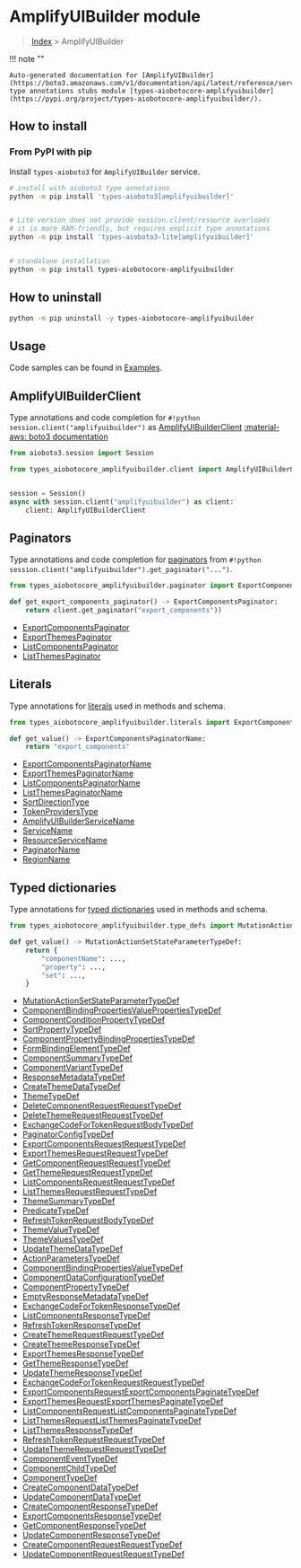 # AmplifyUIBuilder module

> [Index](../README.md) > AmplifyUIBuilder


!!! note ""

    Auto-generated documentation for [AmplifyUIBuilder](https://boto3.amazonaws.com/v1/documentation/api/latest/reference/services/amplifyuibuilder.html#AmplifyUIBuilder)
    type annotations stubs module [types-aiobotocore-amplifyuibuilder](https://pypi.org/project/types-aiobotocore-amplifyuibuilder/).

## How to install



### From PyPI with pip

Install `types-aioboto3` for `AmplifyUIBuilder` service.

```bash
# install with aioboto3 type annotations
python -m pip install 'types-aioboto3[amplifyuibuilder]'


# Lite version does not provide session.client/resource overloads
# it is more RAM-friendly, but requires explicit type annotations
python -m pip install 'types-aioboto3-lite[amplifyuibuilder]'


# standalone installation
python -m pip install types-aiobotocore-amplifyuibuilder
```



## How to uninstall

```bash
python -m pip uninstall -y types-aiobotocore-amplifyuibuilder
```

## Usage

Code samples can be found in [Examples](./usage.md).

## AmplifyUIBuilderClient

Type annotations and code completion for  `#!python session.client("amplifyuibuilder")` as [AmplifyUIBuilderClient](./client.md)
[:material-aws: boto3 documentation](https://boto3.amazonaws.com/v1/documentation/api/latest/reference/services/amplifyuibuilder.html#AmplifyUIBuilder.Client)

```python title="Usage example"
from aioboto3.session import Session

from types_aiobotocore_amplifyuibuilder.client import AmplifyUIBuilderClient


session = Session()
async with session.client("amplifyuibuilder") as client:
    client: AmplifyUIBuilderClient
```


## Paginators

Type annotations and code completion for
[paginators](./paginators.md)
from `#!python session.client("amplifyuibuilder").get_paginator("...")`.

```python title="Usage example"
from types_aiobotocore_amplifyuibuilder.paginator import ExportComponentsPaginator

def get_export_components_paginator() -> ExportComponentsPaginator:
    return client.get_paginator("export_components"))
```

- [ExportComponentsPaginator](./paginators.md#exportcomponentspaginator)
- [ExportThemesPaginator](./paginators.md#exportthemespaginator)
- [ListComponentsPaginator](./paginators.md#listcomponentspaginator)
- [ListThemesPaginator](./paginators.md#listthemespaginator)








## Literals

Type annotations for [literals](./literals.md) used in methods and schema.

```python title="Usage example"
from types_aiobotocore_amplifyuibuilder.literals import ExportComponentsPaginatorName

def get_value() -> ExportComponentsPaginatorName:
    return "export_components"
```

- [ExportComponentsPaginatorName](./literals.md#exportcomponentspaginatorname)
- [ExportThemesPaginatorName](./literals.md#exportthemespaginatorname)
- [ListComponentsPaginatorName](./literals.md#listcomponentspaginatorname)
- [ListThemesPaginatorName](./literals.md#listthemespaginatorname)
- [SortDirectionType](./literals.md#sortdirectiontype)
- [TokenProvidersType](./literals.md#tokenproviderstype)
- [AmplifyUIBuilderServiceName](./literals.md#amplifyuibuilderservicename)
- [ServiceName](./literals.md#servicename)
- [ResourceServiceName](./literals.md#resourceservicename)
- [PaginatorName](./literals.md#paginatorname)
- [RegionName](./literals.md#regionname)




## Typed dictionaries

Type annotations for [typed dictionaries](./type_defs.md) used in methods and schema.

```python title="Usage example"
from types_aiobotocore_amplifyuibuilder.type_defs import MutationActionSetStateParameterTypeDef

def get_value() -> MutationActionSetStateParameterTypeDef:
    return {
        "componentName": ...,
        "property": ...,
        "set": ...,
    }
```

- [MutationActionSetStateParameterTypeDef](./type_defs.md#mutationactionsetstateparametertypedef)
- [ComponentBindingPropertiesValuePropertiesTypeDef](./type_defs.md#componentbindingpropertiesvaluepropertiestypedef)
- [ComponentConditionPropertyTypeDef](./type_defs.md#componentconditionpropertytypedef)
- [SortPropertyTypeDef](./type_defs.md#sortpropertytypedef)
- [ComponentPropertyBindingPropertiesTypeDef](./type_defs.md#componentpropertybindingpropertiestypedef)
- [FormBindingElementTypeDef](./type_defs.md#formbindingelementtypedef)
- [ComponentSummaryTypeDef](./type_defs.md#componentsummarytypedef)
- [ComponentVariantTypeDef](./type_defs.md#componentvarianttypedef)
- [ResponseMetadataTypeDef](./type_defs.md#responsemetadatatypedef)
- [CreateThemeDataTypeDef](./type_defs.md#createthemedatatypedef)
- [ThemeTypeDef](./type_defs.md#themetypedef)
- [DeleteComponentRequestRequestTypeDef](./type_defs.md#deletecomponentrequestrequesttypedef)
- [DeleteThemeRequestRequestTypeDef](./type_defs.md#deletethemerequestrequesttypedef)
- [ExchangeCodeForTokenRequestBodyTypeDef](./type_defs.md#exchangecodefortokenrequestbodytypedef)
- [PaginatorConfigTypeDef](./type_defs.md#paginatorconfigtypedef)
- [ExportComponentsRequestRequestTypeDef](./type_defs.md#exportcomponentsrequestrequesttypedef)
- [ExportThemesRequestRequestTypeDef](./type_defs.md#exportthemesrequestrequesttypedef)
- [GetComponentRequestRequestTypeDef](./type_defs.md#getcomponentrequestrequesttypedef)
- [GetThemeRequestRequestTypeDef](./type_defs.md#getthemerequestrequesttypedef)
- [ListComponentsRequestRequestTypeDef](./type_defs.md#listcomponentsrequestrequesttypedef)
- [ListThemesRequestRequestTypeDef](./type_defs.md#listthemesrequestrequesttypedef)
- [ThemeSummaryTypeDef](./type_defs.md#themesummarytypedef)
- [PredicateTypeDef](./type_defs.md#predicatetypedef)
- [RefreshTokenRequestBodyTypeDef](./type_defs.md#refreshtokenrequestbodytypedef)
- [ThemeValueTypeDef](./type_defs.md#themevaluetypedef)
- [ThemeValuesTypeDef](./type_defs.md#themevaluestypedef)
- [UpdateThemeDataTypeDef](./type_defs.md#updatethemedatatypedef)
- [ActionParametersTypeDef](./type_defs.md#actionparameterstypedef)
- [ComponentBindingPropertiesValueTypeDef](./type_defs.md#componentbindingpropertiesvaluetypedef)
- [ComponentDataConfigurationTypeDef](./type_defs.md#componentdataconfigurationtypedef)
- [ComponentPropertyTypeDef](./type_defs.md#componentpropertytypedef)
- [EmptyResponseMetadataTypeDef](./type_defs.md#emptyresponsemetadatatypedef)
- [ExchangeCodeForTokenResponseTypeDef](./type_defs.md#exchangecodefortokenresponsetypedef)
- [ListComponentsResponseTypeDef](./type_defs.md#listcomponentsresponsetypedef)
- [RefreshTokenResponseTypeDef](./type_defs.md#refreshtokenresponsetypedef)
- [CreateThemeRequestRequestTypeDef](./type_defs.md#createthemerequestrequesttypedef)
- [CreateThemeResponseTypeDef](./type_defs.md#createthemeresponsetypedef)
- [ExportThemesResponseTypeDef](./type_defs.md#exportthemesresponsetypedef)
- [GetThemeResponseTypeDef](./type_defs.md#getthemeresponsetypedef)
- [UpdateThemeResponseTypeDef](./type_defs.md#updatethemeresponsetypedef)
- [ExchangeCodeForTokenRequestRequestTypeDef](./type_defs.md#exchangecodefortokenrequestrequesttypedef)
- [ExportComponentsRequestExportComponentsPaginateTypeDef](./type_defs.md#exportcomponentsrequestexportcomponentspaginatetypedef)
- [ExportThemesRequestExportThemesPaginateTypeDef](./type_defs.md#exportthemesrequestexportthemespaginatetypedef)
- [ListComponentsRequestListComponentsPaginateTypeDef](./type_defs.md#listcomponentsrequestlistcomponentspaginatetypedef)
- [ListThemesRequestListThemesPaginateTypeDef](./type_defs.md#listthemesrequestlistthemespaginatetypedef)
- [ListThemesResponseTypeDef](./type_defs.md#listthemesresponsetypedef)
- [RefreshTokenRequestRequestTypeDef](./type_defs.md#refreshtokenrequestrequesttypedef)
- [UpdateThemeRequestRequestTypeDef](./type_defs.md#updatethemerequestrequesttypedef)
- [ComponentEventTypeDef](./type_defs.md#componenteventtypedef)
- [ComponentChildTypeDef](./type_defs.md#componentchildtypedef)
- [ComponentTypeDef](./type_defs.md#componenttypedef)
- [CreateComponentDataTypeDef](./type_defs.md#createcomponentdatatypedef)
- [UpdateComponentDataTypeDef](./type_defs.md#updatecomponentdatatypedef)
- [CreateComponentResponseTypeDef](./type_defs.md#createcomponentresponsetypedef)
- [ExportComponentsResponseTypeDef](./type_defs.md#exportcomponentsresponsetypedef)
- [GetComponentResponseTypeDef](./type_defs.md#getcomponentresponsetypedef)
- [UpdateComponentResponseTypeDef](./type_defs.md#updatecomponentresponsetypedef)
- [CreateComponentRequestRequestTypeDef](./type_defs.md#createcomponentrequestrequesttypedef)
- [UpdateComponentRequestRequestTypeDef](./type_defs.md#updatecomponentrequestrequesttypedef)

